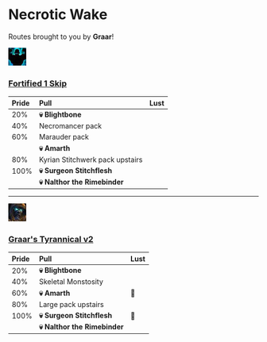 # Necrotic Wake

Routes brought to you by **Graar**!



![Fortified](../__media/fortified.png)

### [Fortified 1 Skip](https://raw.githubusercontent.com/holicron/Routes/main/Necrotic%20Wake/Fortiefied_1_Skip.txt)


| Pride | Pull | Lust |
| :-- | :-- | :-- |
| 20%  | **💀 Blightbone** |  |
| 40% | Necromancer pack | |
| 60% | Marauder pack | |
|      | **💀 Amarth** |  |
| 80%  | Kyrian Stitchwerk pack upstairs |  |
| 100% | **💀 Surgeon Stitchflesh** |  |
|  | **💀 Nalthor the Rimebinder** |  |

---

![Tyrannical](../__media/tyrannical.png)

### [Graar's Tyrannical v2](https://raw.githubusercontent.com/holicron/Routes/main/Necrotic%20Wake/Graar's_Tyrannical_v2.txt)

| Pride | Pull | Lust |
| :-- | :-- | :-- |
| 20%  | **💀 Blightbone** |  |
| 40% | Skeletal Monstosity | |
| 60%  | **💀 Amarth** | 💢 |
| 80%  | Large pack upstairs |  |
| 100% | **💀 Surgeon Stitchflesh** | 💢 |
|  | **💀 Nalthor the Rimebinder** |  |


